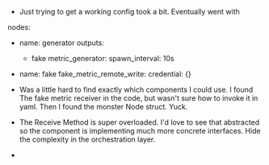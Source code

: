 - Just trying to get a working config took a bit. Eventually went with 

nodes:
  - name: generator
    outputs:
    - fake
    metric_generator:
      spawn_interval: 10s
  - name: fake
    fake_metric_remote_write:
      credential: {}

- Was a little hard to find exactly which components I could use. I found The fake metric receiver in the code, but wasn't sure how to invoke it in yaml. Then I found the monster Node struct. Yuck.

- The Receive Method is super overloaded. I'd love to see that abstracted so the component is implementing much more concrete interfaces. Hide the complexity in the orchestration layer.

- 